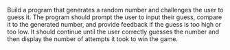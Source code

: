 Build a program that generates a random number and challenges the user to guess it. 
The program should prompt the user to input their guess, compare it to the generated number,
and provide feedback if the guess is too high or too low. It should continue until 
the user correctly guesses the number and then display the number of attempts it took to win the game.
